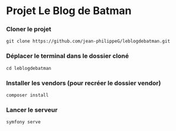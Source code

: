 # Projet Le Blog de Batman

### Cloner le projet

```
git clone https://github.com/jean-philippeG/leblogdebatman.git
```

### Déplacer le terminal dans le dossier cloné
```
cd leblogdebatman
```

### Installer les vendors (pour recréer le dossier vendor)
```
composer install
```

### Lancer le serveur
```
symfony serve
```